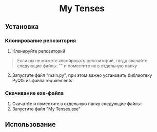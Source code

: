 <h1 align="center">My Tenses</h1>

## Установка
### Клонирование репозитория


1. Клонируйте репозиторий
> Если вы не можете клонировать репозиторий, тогда скачайте следующие файлы: "" и поместите их в отдельную папку
2. Запустите файл "main.py", при этом важно установить библиотеку PyQt5 из файла requirements.


### Скачивание exe-файла


1. Скачатйе и поместите в отдельную папку следующие файлы: 
2. Запустите файл "My Tenses.exe"

## Использование
